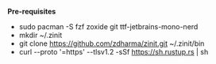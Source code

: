 **Pre-requisites**

* sudo pacman -S fzf zoxide git ttf-jetbrains-mono-nerd
* mkdir ~/.zinit
* git clone https://github.com/zdharma/zinit.git ~/.zinit/bin
* curl --proto '=https' --tlsv1.2 -sSf https://sh.rustup.rs | sh
